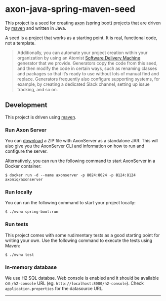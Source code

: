 # axon-java-spring-maven-seed

This project is a seed for creating [axon] (spring boot) projects that are driven by [maven] and written in Java.

A seed is a project that works as a starting point. It is real, functional code, not a template.

> Additionally, you can automate your project creation within your organization by using an Atomist [Software Delivery Machine](https://github.com/idugalic/axon-sdm) generator that we provide. Generators copy the code from this seed, and then modify the code in certain ways, such as renaming classes and packages so that it’s ready to use without lots of manual find and replace. Generators frequently also configure supporting systems, for example, by creating a dedicated Slack channel, setting up issue tracking, and so on.

## Development

This project is driven using [maven].

### Run Axon Server

You can [download](https://download.axoniq.io/axonserver/AxonServer.zip) a ZIP file with AxonServer as a standalone JAR. This will also give you the AxonServer CLI and information on how to run and configure the server.

Alternatively, you can run the following command to start AxonServer in a Docker container:

```
$ docker run -d --name axonserver -p 8024:8024 -p 8124:8124 axoniq/axonserver
```

### Run locally

You can run the following command to start your project locally:

```
$ ./mvnw spring-boot:run
```

### Run tests

This project comes with some rudimentary tests as a good starting
point for writing your own. Use the following command to execute the
tests using Maven:

```
$ ./mvnw test
```

### In-memory database

We use H2 SQL databse. Web console is enabled and it should be available on `/h2-console` URL (eg. `http://localhost:8080/h2-console`). Check  `application.properties` for the datasource URL.

---

[maven]: https://maven.apache.org/ (Maven)
[atomist]: https://www.atomist.com/ (Atomist)
[axon]: https://axoniq.io/ (Axon)
